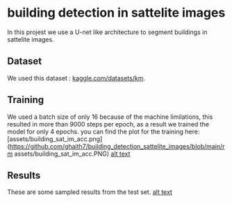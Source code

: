 # building detection in sattelite images

In this projest we use a U-net like architecture to segment buildings in sattelite images.

## Dataset

We used this dataset : [kaggle.com/datasets/km](https://www.kaggle.com/datasets/kmader/synthetic-word-ocr).

## Training

We used a batch size of only 16 because of the machine limilations, this resulted in more than 9000 steps per epoch, as a result we trained the model for only 4 epochs.
you can find the plot for the training here:
[assets/building_sat_im_acc.png](https://github.com/ghaith7/building_detection_sattelite_images/blob/main/rm assets/building_sat_im_acc.PNG)
[alt text](assets/building_sat_im_loss.png)

## Results

These are some sampled results from the test set.
[alt text](assets/building_sat_im_loss.png)



